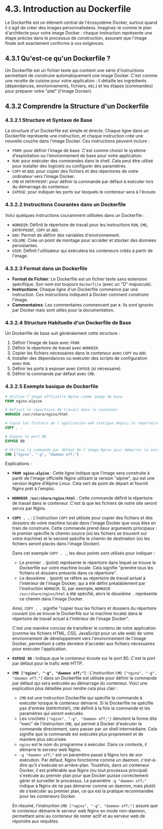 # 4.3. Introduction au Dockerfile

Le Dockerfile est un élément central de l'écosystème Docker, surtout quand il s'agit de créer des images personnaliséess. Imaginez-le comme le plan d'architecte pour votre image Docker : chaque instruction représente une étape précise dans le processus de construction, assurant que l'image finale soit exactement conforme à vos exigences.

## 4.3.1 Qu'est-ce qu'un Dockerfile ?

Un Dockerfile est un fichier texte qui contient une série d'instructions permettant de construire automatiquement une image Docker. C'est comme une recette de cuisine pour votre application : il détaille les ingrédients (dépendances, environnements, fichiers, etc.) et les étapes (commandes) pour préparer votre "plat" (l'image Docker).

## 4.3.2 Comprendre la Structure d'un Dockerfile

### 4.3.2.1 Structure et Syntaxe de Base

La structure d'un Dockerfile est simple et directe. Chaque ligne dans un Dockerfile représente une instruction, et chaque instruction crée une nouvelle couche dans l'image Docker. Ces instructions peuvent inclure :

- `FROM`: pour définir l'image de base. C'est comme choisir le système d'exploitation ou l'environnement de base pour votre application.
- `RUN`: pour exécuter des commandes dans le shell. Cela peut être utilisé pour installer des logiciels ou configurer des paramètres.
- `COPY` et `ADD`: pour copier des fichiers et des répertoires de votre ordinateur vers l'image Docker.
- `CMD` et `ENTRYPOINT`: pour définir la commande par défaut à exécuter lors du démarrage du conteneur.
- `EXPOSE`: pour indiquer les ports sur lesquels le conteneur sera à l'écoute.

### 4.3.2.2 Instructions Courantes dans un Dockerfile

Voici quelques instructions couramment utilisées dans un Dockerfile :

- `WORKDIR`: Définit le répertoire de travail pour les instructions `RUN`, `CMD`, `ENTRYPOINT`, `COPY` et `ADD`.
- `ENV`: Permet de définir des variables d'environnement.
- `VOLUME`: Crée un point de montage pour accéder et stocker des données persistantes.
- `USER`: Définit l'utilisateur qui exécutera les conteneurs créés à partir de l'image.


### 4.3.2.3 Format dans un Dockerfile

- **Format de Fichier**: Le Dockerfile est un fichier texte sans extension spécifique. Son nom est toujours `Dockerfile` (avec un "D" majuscule).
- **Instructions**: Chaque ligne d'un Dockerfile commence par une instruction. Ces instructions indiquent à Docker comment construire l'image.
- **Commentaires**: Les commentaires commencent par `#`. Ils sont ignorés par Docker mais sont utiles pour la documentation.


### 4.3.2.4 Structure Habituelle d'un Dockerfile de Base

Un Dockerfile de base suit généralement cette structure :

1. Définir l'image de base avec `FROM`.
2. Définir le répertoire de travail avec `WORKDIR`.
3. Copier les fichiers nécessaires dans le conteneur avec `COPY` ou `ADD`.
4. Installer des dépendances ou exécuter des scripts de configuration avec `RUN`.
5. Définir les ports à exposer avec `EXPOSE` (si nécessaire).
6. Définir la commande par défaut avec `CMD`.


### 4.3.2.5 Exemple basique de Dockerfile

```Dockerfile
# Utilise l'image officielle Nginx comme image de base
FROM nginx:alpine

# Définit le répertoire de travail dans le conteneur
WORKDIR /usr/share/nginx/html

# Copie les fichiers de l'application web statique depuis le répertoire actuel vers le répertoire de travail dans le conteneur
COPY . .

# Expose le port 80
EXPOSE 80

# Utilise la commande par défaut de l'image Nginx pour démarrer le serveur
CMD ["nginx", "-g", "daemon off;"]
```

Explications :

- **`FROM nginx:alpine`** : Cette ligne indique que l'image sera construite à partir de l'image officielle Nginx utilisant la version "alpine", qui est une version légère d'Alpine Linux. Cela sert de point de départ et fournit Nginx prêt à l'emploi.

- **`WORKDIR /usr/share/nginx/html`** : Cette commande définit le répertoire de travail dans le conteneur. C'est là que les fichiers de notre site seront servis par Nginx.

- **`COPY . .`** : L'instruction `COPY` est utilisée pour copier des fichiers et des dossiers de votre machine locale dans l'image Docker que vous êtes en train de construire. Cette commande prend deux arguments principaux : le premier spécifie le chemin source (où les fichiers se trouvent sur votre machine) et le second spécifie le chemin de destination (où les fichiers seront placés dans l'image Docker).

    Dans cet exemple `COPY . .`, les deux points sont utilisés pour indiquer :
    - Le premier `.` (point) représente le répertoire dans lequel se trouve le Dockerfile sur votre machine locale. Cela signifie "prendre tous les fichiers et dossiers présents dans ce répertoire".
    - Le deuxième `.` (point) se réfère au répertoire de travail actuel à l'intérieur de l'image Docker, qui a été défini préalablement par l'instruction `WORKDIR`. Si, par exemple, `WORKDIR /usr/share/nginx/html` a été spécifié, alors le deuxième `.` représente ce chemin dans l'image Docker.

    Ainsi, `COPY . .` signifie "copier tous les fichiers et dossiers du répertoire courant (où se trouve le Dockerfile sur la machine locale) dans le répertoire de travail actuel à l'intérieur de l'image Docker".

    C'est une manière concise de transférer le contenu de votre application (comme les fichiers HTML, CSS, JavaScript pour un site web) de votre environnement de développement vers l'environnement de l'image Docker, permettant à cette dernière d'accéder aux fichiers nécessaires pour exécuter l'application.

- **`EXPOSE 80`** : Indique que le conteneur écoute sur le port 80. C'est le port par défaut pour le trafic web HTTP.

- **`CMD ["nginx", "-g", "daemon off;"]`** : L'instruction `CMD ["nginx", "-g", "daemon off;"]` dans un Dockerfile est utilisée pour définir la commande par défaut qui sera exécutée au démarrage du conteneur. Voici une explication plus détaillée pour rendre cela plus clair :
    - `CMD` est une instruction Dockerfile qui spécifie la commande à exécuter lorsque le conteneur démarre. Si le Dockerfile ne spécifie pas d'entrée (`ENTRYPOINT`), `CMD` définit à la fois la commande et les paramètres qui seront exécutés.
    - Les crochets `["nginx", "-g", "daemon off;"]` dénotent la forme dite "exec" de l'instruction `CMD`, qui permet à Docker d'exécuter la commande directement, sans passer par un shell intermédiaire. Cela signifie que la commande est exécutée plus proprement et de manière plus sécurisée.
    - `nginx` est le nom du programme à exécuter. Dans ce contexte, il démarre le serveur web Nginx.
    - `-g "daemon off;"` est un paramètre passé à Nginx lors de son exécution. Par défaut, Nginx fonctionne comme un daemon, c'est-à-dire qu'il s'exécute en arrière-plan. Toutefois, dans un conteneur Docker, il est préférable que Nginx (ou tout processus principal) s'exécute au premier plan pour que Docker puisse correctement gérer et surveiller le processus. Le paramètre `-g "daemon off;"` indique à Nginx de ne pas démarrer comme un daemon, mais plutôt de s'exécuter au premier plan, ce qui est la pratique recommandée pour les conteneurs Docker.

    En résumé, l'instruction `CMD ["nginx", "-g", "daemon off;"]` assure que le conteneur démarre le serveur web Nginx en mode non-daemon, permettant ainsi au conteneur de rester actif et au serveur web de répondre aux requêtes.

